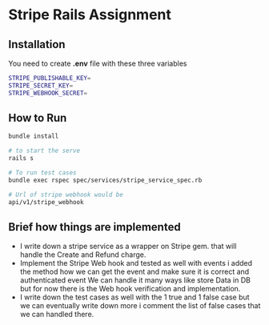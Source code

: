 # Stripe Rails Assignment



## Installation
You need to create **.env** file with these three variables

```bash
STRIPE_PUBLISHABLE_KEY=
STRIPE_SECRET_KEY=
STRIPE_WEBHOOK_SECRET=
```

## How to Run

```bash
bundle install

# to start the serve
rails s 

# To run test cases
bundle exec rspec spec/services/stripe_service_spec.rb

# Url of stripe webhook would be
api/v1/stripe_webhook

```

## Brief how things are implemented

- I write down a stripe service as a wrapper on Stripe gem. that will handle the Create and Refund charge.
- Implement the Stripe Web hook and tested as well with events i added the method how we can get the event and make sure it is correct and authenticated event We can handle it many ways like store Data in DB but for now there is the Web hook verification and implementation.
- I write down the test cases as well with the 1 true and 1 false case but we can eventually write down more i comment the list of false cases that we can handled there.

